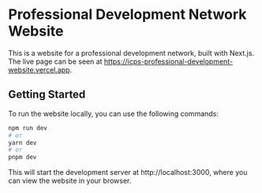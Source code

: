 # Professional Development Network Website

This is a website for a professional development network, built with Next.js. The live page can be seen at https://icps-professional-development-website.vercel.app.

## Getting Started

To run the website locally, you can use the following commands:

```bash
npm run dev
# or
yarn dev
# or
pnpm dev
```

This will start the development server at http://localhost:3000, where you can view the website in your browser.